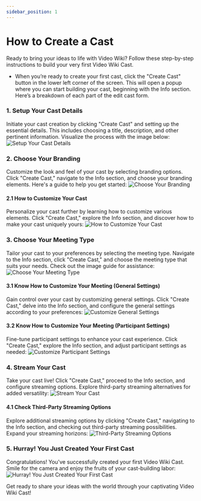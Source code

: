 ```yaml
---
sidebar_position: 1
---
```


# How to Create a Cast

Ready to bring your ideas to life with Video Wiki? Follow these step-by-step instructions to build your very first Video Wiki Cast.

- When you’re ready to create your first cast, click the "Create Cast" button in the lower left corner of the screen. This will open a popup where you can start building your cast, beginning with the Info section. Here’s a breakdown of each part of the edit cast form.

### 1. Setup Your Cast Details
Initiate your cast creation by clicking "Create Cast" and setting up the essential details. This includes choosing a title, description, and other pertinent information. Visualize the process with the image below:
![Setup Your Cast Details](../static/img/cast/setup.png)

### 2. Choose Your Branding
Customize the look and feel of your cast by selecting branding options. Click "Create Cast," navigate to the Info section, and choose your branding elements. Here's a guide to help you get started:
![Choose Your Branding](../static/img/cast/branding.png)

#### 2.1 How to Customize Your Cast
Personalize your cast further by learning how to customize various elements. Click "Create Cast," explore the Info section, and discover how to make your cast uniquely yours:
![How to Customize Your Cast](../static/img/cast/branding2.png)

### 3. Choose Your Meeting Type
Tailor your cast to your preferences by selecting the meeting type. Navigate to the Info section, click "Create Cast," and choose the meeting type that suits your needs. Check out the image guide for assistance:
![Choose Your Meeting Type](../static/img/cast/settings.png)

#### 3.1 Know How to Customize Your Meeting (General Settings)
Gain control over your cast by customizing general settings. Click "Create Cast," delve into the Info section, and configure the general settings according to your preferences:
![Customize General Settings](../static/img/cast/settingsgen.png)

#### 3.2 Know How to Customize Your Meeting (Participant Settings)
Fine-tune participant settings to enhance your cast experience. Click "Create Cast," explore the Info section, and adjust participant settings as needed:
![Customize Participant Settings](../static/img/cast/settingspart.png)

### 4. Stream Your Cast
Take your cast live! Click "Create Cast," proceed to the Info section, and configure streaming options. Explore third-party streaming alternatives for added versatility:
![Stream Your Cast](../static/img/cast/stream.png)

#### 4.1 Check Third-Party Streaming Options
Explore additional streaming options by clicking "Create Cast," navigating to the Info section, and checking out third-party streaming possibilities. Expand your streaming horizons:
![Third-Party Streaming Options](../static/img/cast/thirdparty.png)

### 5. Hurray! You Just Created Your First Cast
Congratulations! You've successfully created your first Video Wiki Cast. Smile for the camera and enjoy the fruits of your cast-building labor:
![Hurray! You Just Created Your First Cast](../static/img/cast/castdone.png)

Get ready to share your ideas with the world through your captivating Video Wiki Cast!
